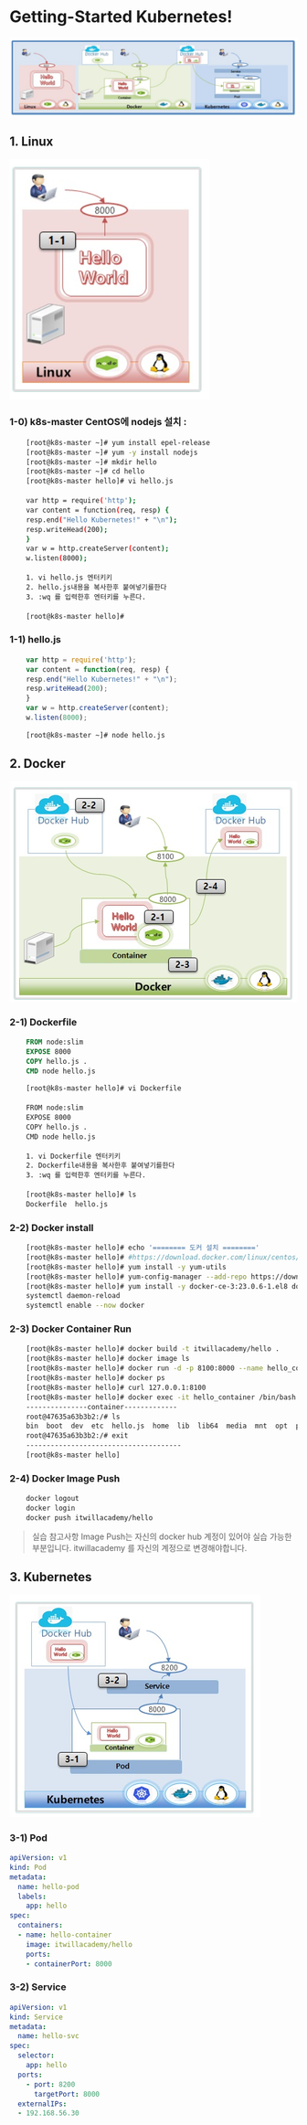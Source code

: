 # Getting-Started Kubernetes!

![alt text](image-5.png)


## 1. Linux

![alt text](image-6.png)

### 1-0) k8s-master CentOS에 nodejs 설치 :


```bash
    [root@k8s-master ~]# yum install epel-release
    [root@k8s-master ~]# yum -y install nodejs
    [root@k8s-master ~]# mkdir hello
    [root@k8s-master ~]# cd hello
    [root@k8s-master hello]# vi hello.js

    var http = require('http');
    var content = function(req, resp) {
    resp.end("Hello Kubernetes!" + "\n");
    resp.writeHead(200);
    }
    var w = http.createServer(content);
    w.listen(8000);

    1. vi hello.js 엔터키키
    2. hello.js내용을 복사한후 붙여넣기를한다
    3. :wq 를 입력한후 엔터키를 누른다.

    [root@k8s-master hello]#     
```

### 1-1) hello.js

```js
    var http = require('http');
    var content = function(req, resp) {
    resp.end("Hello Kubernetes!" + "\n");
    resp.writeHead(200);
    }
    var w = http.createServer(content);
    w.listen(8000);
```


```bash
    [root@k8s-master ~]# node hello.js
```


## 2. Docker

![alt text](image-8.png)

### 2-1) Dockerfile

```dockerfile
    FROM node:slim
    EXPOSE 8000
    COPY hello.js .
    CMD node hello.js
```


```bash
    [root@k8s-master hello]# vi Dockerfile

    FROM node:slim
    EXPOSE 8000
    COPY hello.js .
    CMD node hello.js

    1. vi Dockerfile 엔터키키
    2. Dockerfile내용을 복사한후 붙여넣기를한다
    3. :wq 를 입력한후 엔터키를 누른다.

    [root@k8s-master hello]# ls
    Dockerfile  hello.js
```


### 2-2) Docker install

```bash
    [root@k8s-master hello]# echo '======== 도커 설치 ========'
    [root@k8s-master hello]# #https://download.docker.com/linux/centos/8/x86_64/stable/Packages/ 저장소 경로
    [root@k8s-master hello]# yum install -y yum-utils
    [root@k8s-master hello]# yum-config-manager --add-repo https://download.docker.com/linux/centos/docker-ce.repo
    [root@k8s-master hello]# yum install -y docker-ce-3:23.0.6-1.el8 docker-ce-cli-1:23.0.6-1.el8 containerd.io-1.6.21-3.1.el8
    systemctl daemon-reload
    systemctl enable --now docker
```


###  2-3) Docker Container Run


```bash
    [root@k8s-master hello]# docker build -t itwillacademy/hello .
    [root@k8s-master hello]# docker image ls
    [root@k8s-master hello]# docker run -d -p 8100:8000 --name hello_container itwillacademy/hello
    [root@k8s-master hello]# docker ps
    [root@k8s-master hello]# curl 127.0.0.1:8100
    [root@k8s-master hello]# docker exec -it hello_container /bin/bash
    ---------------container-------------
    root@47635a63b3b2:/# ls
    bin  boot  dev	etc  hello.js  home  lib  lib64  media	mnt  opt  proc	root  run  sbin  srv  sys  
    root@47635a63b3b2:/# exit 
    --------------------------------------
    [root@k8s-master hello]

```

 ### 2-4) Docker Image Push

```bash
    docker logout
    docker login
    docker push itwillacademy/hello

```

> 실습 참고사항
> Image Push는 자신의 docker hub 계정이 있어야 실습 가능한 부분입니다. itwillacademy 를 자신의 계정으로 변경해야합니다.


## 3. Kubernetes

![alt text](image-9.png)


### 3-1) Pod

```yaml
apiVersion: v1
kind: Pod
metadata:
  name: hello-pod
  labels:
    app: hello
spec:
  containers:
  - name: hello-container
    image: itwillacademy/hello
    ports:
    - containerPort: 8000

```

### 3-2) Service

```yaml
apiVersion: v1
kind: Service
metadata:
  name: hello-svc
spec:
  selector:
    app: hello
  ports:
    - port: 8200
      targetPort: 8000
  externalIPs:
  - 192.168.56.30
```